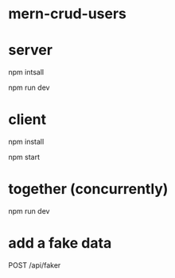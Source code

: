 # mern-crud-users
# server 
npm intsall

npm run dev

# client 
npm install

npm start

# together (concurrently)
npm run dev

# add a fake data
POST /api/faker

